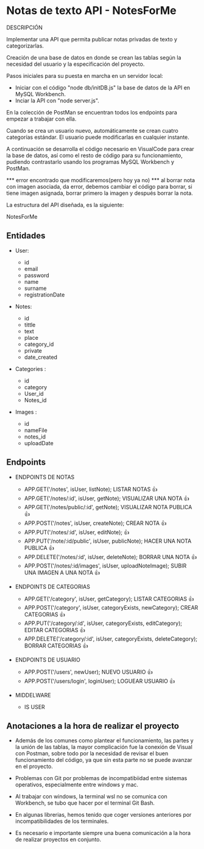 # Notas de texto API - NotesForMe

DESCRIPCIÓN

Implementar una API que permita publicar notas privadas de texto y categorizarlas.

Creación de una base de datos en donde se crean las tablas según la necesidad del usuario y la especificación del proyecto.

Pasos iniciales para su puesta en marcha en un servidor local:

- Iniciar con el código "node db/initDB.js" la base de datos de la API en MySQL Workbench.
- Inciar la API con "node server.js".

En la colección de PostMan se encuentran todos los endpoints para empezar a trabajar con ella.

Cuando se crea un usuario nuevo, automáticamente se crean cuatro categorías estándar.
El usuario puede modificarlas en cualquier instante.

A continuación se desarrolla el código necesario en VisualCode para crear la base de datos, así como el resto de código para su funcionamiento, pudiendo contrastarlo usando los programas MySQL Workbench y PostMan.

*** error encontrado que modificaremos(pero hoy ya no) *** al borrar nota con imagen asociada, da error, debemos cambiar el código para borrar, si tiene imagen asignada, borrar primero la imagen y después borrar la nota.

La estructura del API diseñada, es la siguiente:

NotesForMe

## Entidades

- User:

  - id
  - email
  - password
  - name
  - surname
  - registrationDate

- Notes:

  - id
  - tittle
  - text
  - place
  - category_id
  - private
  - date_created

- Categories :

  - id
  - category
  - User_id
  - Notes_id

- Images :

  - id
  - nameFile
  - notes_id
  - uploadDate

## Endpoints

- ENDPOINTS DE NOTAS

  - APP.GET('/notes', isUser, listNote); LISTAR NOTAS 👍
  - APP.GET('/notes/:id', isUser, getNote); VISUALIZAR UNA NOTA 👍
  - APP.GET('/notes/public/:id', getNote); VISUALIZAR NOTA PUBLICA 👍
  - APP.POST('/notes', isUser, createNote); CREAR NOTA 👍
  - APP.PUT('/notes/:id', isUser, editNote); 👍
  - APP.PUT('/note/:id/public', isUser, publicNote); HACER UNA NOTA PUBLICA 👍
  - APP.DELETE('/notes/:id', isUser, deleteNote); BORRAR UNA NOTA 👍
  - APP.POST('/notes/:id/images', isUser, uploadNoteImage); SUBIR UNA IMAGEN A UNA NOTA 👍

- ENDPOINTS DE CATEGORIAS

  - APP.GET('/category', isUser, getCategory); LISTAR CATEGORIAS 👍
  - APP.POST('/category', isUser, categoryExists, newCategory); CREAR CATEGORIAS 👍
  - APP.PUT('/category/:id', isUser, categoryExists, editCategory); EDITAR CATEGORIAS 👍
  - APP.DELETE('/category/:id', isUser, categoryExists, deleteCategory); BORRAR CATEGORIAS 👍

- ENDPOINTS DE USUARIO

  - APP.POST('/users', newUser); NUEVO USUARIO 👍
  - APP.POST('/users/login', loginUser); LOGUEAR USUARIO 👍
  
- MIDDELWARE 

  - IS USER

## Anotaciones a la hora de realizar el proyecto

- Además de los comunes como plantear el funcionamiento, las partes y la unión de las tablas, la mayor complicación fue la conexión de Visual con Postman, sobre todo por la necesidad de revisar el buen funcionamiento del código, ya que sin esta parte no se puede avanzar en el proyecto.

- Problemas con Git por problemas de incompatibiidad entre sistemas operativos, especialmente entre windows y mac.

- Al trabajar con windows, la terminal wsl no se comunica con Workbench, se tubo que hacer por el terminal Git Bash.

- En algunas librerias, hemos tenido que coger versiones anteriores por incompatibilidades de los terminales.

- Es necesario e importante siempre una buena comunicación a la hora de realizar proyectos en conjunto.

